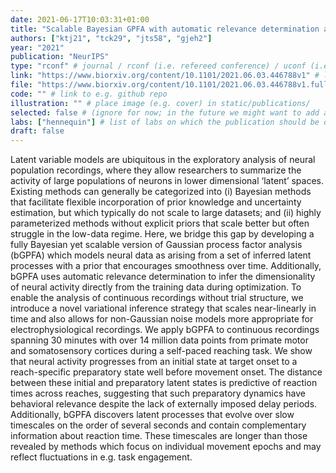 ```yaml
---
date: 2021-06-17T10:03:31+01:00
title: "Scalable Bayesian GPFA with automatic relevance determination and discrete noise models"
authors: ["ktj21", "tck29", "jts58", "gjeh2"]
year: "2021"
publication: "NeurIPS"
type: "rconf" # journal / rconf (i.e. refereed conference) / uconf (i.e. unrefereed conference) / thesis / preprint / workshop
link: "https://www.biorxiv.org/content/10.1101/2021.06.03.446788v1" # link to the publication
file: "https://www.biorxiv.org/content/10.1101/2021.06.03.446788v1.full.pdf" # IF you are NOT able to provide a link, then place a pdf in static/publications/ and write the filename here (e.g. "hennequin-neuron-2018.pdf") 
code: "" # link to e.g. github repo
illustration: "" # place image (e.g. cover) in static/publications/
selected: false # (ignore for now; in the future we might want to add a "Selected publications" section)
labs: ["hennequin"] # list of labs on which the publication should be displayed (use "cbl" to display on the main CBL website, and the PI's lastname (lowercase) for individual lab's websites, e.g. "hennequin")
draft: false
---
```


Latent variable models are ubiquitous in the exploratory analysis of neural
population recordings, where they allow researchers to summarize the activity
of large populations of neurons in lower dimensional ‘latent’ spaces.
Existing methods can generally be categorized into (i) Bayesian methods that
facilitate flexible incorporation of prior knowledge and uncertainty
estimation, but which typically do not scale to large datasets; and (ii)
highly parameterized methods without explicit priors that scale better but
often struggle in the low-data regime. Here, we bridge this gap by developing
a fully Bayesian yet scalable version of Gaussian process factor analysis
(bGPFA) which models neural data as arising from a set of inferred latent
processes with a prior that encourages smoothness over time. Additionally,
bGPFA uses automatic relevance determination to infer the dimensionality of
neural activity directly from the training data during optimization. To
enable the analysis of continuous recordings without trial structure, we
introduce a novel variational inference strategy that scales near-linearly in
time and also allows for non-Gaussian noise models more appropriate for
electrophysiological recordings. We apply bGPFA to continuous recordings
spanning 30 minutes with over 14 million data points from primate motor and
somatosensory cortices during a self-paced reaching task. We show that neural
activity progresses from an initial state at target onset to a reach-specific
preparatory state well before movement onset. The distance between these
initial and preparatory latent states is predictive of reaction times across
reaches, suggesting that such preparatory dynamics have behavioral relevance
despite the lack of externally imposed delay periods. Additionally, bGPFA
discovers latent processes that evolve over slow timescales on the order of
several seconds and contain complementary information about reaction time.
These timescales are longer than those revealed by methods which focus on
individual movement epochs and may reflect fluctuations in e.g. task
engagement.
